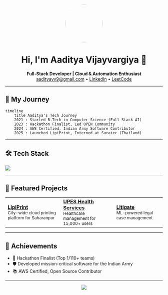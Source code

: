 <!-- Profile Card -->
<div align="center">
  <img src="https://avatars.githubusercontent.com/u/your-github-id?v=4" width="120" style="border-radius:50%">
  <h1>Hi, I'm Aaditya Vijayvargiya 👋</h1>
  <p>
    <b>Full-Stack Developer | Cloud & Automation Enthusiast</b><br>
    <a href="mailto:aadityavv9@gmail.com">aadityavv9@gmail.com</a> •
    <a href="https://www.linkedin.com/in/aadityavv9/">LinkedIn</a> •
    <a href="https://leetcode.com/u/aadityavv9/">LeetCode</a>
  </p>
</div>

---

<!-- Timeline Section -->
<h2>🚀 My Journey</h2>

```mermaid
timeline
    title Aaditya's Tech Journey
    2021 : Started B.Tech in Computer Science (Full Stack AI)
    2023 : Hackathon Finalist, Led OPEN Community
    2024 : AWS Certified, Indian Army Software Contributor
    2025 : Launched LipiPrint, Interned at Suratec (Thailand)
```

---

<!-- Skills Section -->
<h2>🛠️ Tech Stack</h2>
<p>
  <img src="https://skillicons.dev/icons?i=java,spring,react,js,ts,python,postgres,docker,aws,firebase,git,github" />
</p>

---

<!-- Projects Grid -->
<h2>🌟 Featured Projects</h2>
<table>
  <tr>
    <td>
      <b><a href="https://github.com/Aadityavv/LipiPrint">LipiPrint</a></b><br>
      <sub>City-wide cloud printing platform for Saharanpur</sub>
    </td>
    <td>
      <b><a href="https://github.com/Aadityavv/UHS-Frontend">UPES Health Services</a></b><br>
      <sub>Healthcare management for 15,000+ users</sub>
    </td>
    <td>
      <b><a href="https://github.com/Aadityavv/updated-litigate">Litigate</a></b><br>
      <sub>ML-powered legal case management</sub>
    </td>
  </tr>
</table>

---

<!-- Achievements Section -->
<h2>🏅 Achievements</h2>
<ul>
  <li>🥇 Hackathon Finalist (Top 1/110+ teams)</li>
  <li>🛡️ Developed mission-critical software for the Indian Army</li>
  <li>📚 AWS Certified, Open Source Contributor</li>
</ul>

---

<!-- Fun Footer -->
<p align="center">
  <img src="https://readme-typing-svg.demolab.com?font=Fira+Code&pause=1000&color=36BCF7&width=435&lines=Let's+build+something+amazing+together!;Open+to+collaboration+and+new+opportunities."/>
</p>
